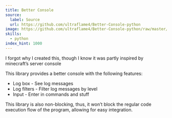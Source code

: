 ```yaml
---
title: Better Console
source:
  label: Source
  url: https://github.com/ultraflame4/Better-Console-python
image: https://github.com/ultraflame4/Better-Console-python/raw/master/imgs/ezgif-3-e5e15d50dcf7.gif
skills:
  - python
index_hint: 1000
---
```

I forgot why I created this, though I know it was partly inspired by minecraft’s server console



This library provides a better console with the following features:

- Log box - See log messages
- Log filters - Filter log messages by level
- Input - Enter in commands and stuff

This library is also non-blocking, thus, it won’t block the regular code execution flow of the program, allowing for easy integration.